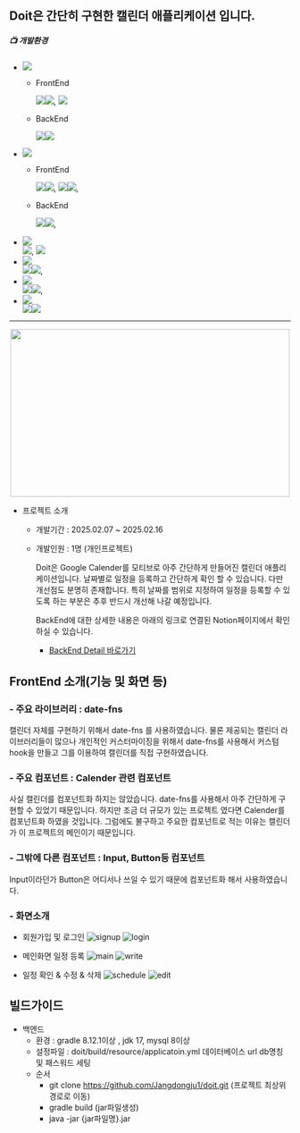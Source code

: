 ## Doit은  간단히 구현한 캘린더 애플리케이션 입니다.

##### 📺 개발환경
* <img src="https://img.shields.io/badge/Language-%23121011?style=plastic"/>
    
    * FrontEnd
          <div>
              <img src="https://img.shields.io/badge/JavaScript-F7DF1E?style=float-square&logo=JavaScript&logoColor=white"><img src="https://img.shields.io/badge/ES6-515151?style=float-square">,
              <img src="https://img.shields.io/badge/TypeScript-3178C6?style=float-square&logo=TypeScript&logoColor=white">
          </div>

    * BackEnd
           <div>
               <img src="https://img.shields.io/badge/java-%23ED8B00?style=float-square&logo=openjdk&logoColor=white"><img src="https://img.shields.io/badge/17-515151?style=float-square">
           </div>
    

* <img src="https://img.shields.io/badge/Library%20&%20Framwork-%23121011?style=plastic"/>

    * FrontEnd
              <div>
                  <img src="https://img.shields.io/badge/React.js-61DAFB?style=float-square&logo=React&logoColor=white"/><img src="https://img.shields.io/badge/18-515151?style=float-square">,
                  <img src="https://img.shields.io/badge/Axios-5A29E4?style=float-square&logo=Axios&logoColor=white"/><img src="https://img.shields.io/badge/1.7.9-515151?style=float-square">,
              </div>

    * BackEnd
             <div>
                  <img src="https://img.shields.io/badge/springboot-6DB33F?style=float-square&logo=springboot&logoColor=white"><img src="https://img.shields.io/badge/3.4.2-515151?style=float-square">,
              </div>

* <img src="https://img.shields.io/badge/Web-%23121011?style=plastic"/>
              <div>
                  <img src="https://img.shields.io/badge/HTML5-E34F26?style=float-square&logo=HTML5&logoColor=white"/>, <img src ="https://img.shields.io/badge/CSS3-1572B6?style=float-square&logo=CSS3&logoColor=white"/>
              </div>

* <img src="https://img.shields.io/badge/Database-%23121011?style=plastic"/>
                <div>
                    <img src="https://img.shields.io/badge/MySQL-4479A1?style=float-square&logo=MySql&logoColor=white"><img src="https://img.shields.io/badge/8.0-515151?style=float-square">,
                </div>
* <img src="https://img.shields.io/badge/ORM-%23121011?style=plastic"/>
                <div>
                    <img src="https://img.shields.io/badge/Spring%20Data%20JPA-6DB33F?style=float-square&logo=Spring&logoColor=white"/><img src="https://img.shields.io/badge/3.4.2-515151?style=float-square">,
                </div>

* <img src="https://img.shields.io/badge/Build-%23121011?style=plastic">
                 <div>
                    <img src="https://img.shields.io/badge/Gradle-02303A?style=float-square&logo=Gradle&logoColor=white"><img src="https://img.shields.io/badge/8.12.1-515151?style=float-square">
                 </div>
------------

<p align="center">
    <img src="https://github.com/user-attachments/assets/30cc72bc-5392-49fe-9cea-c6685baf27d9" width=500 height=300/>
</p>

* 프로젝트 소개

    - 개발기간 : 2025.02.07 ~ 2025.02.16
    - 개발인원 : 1명 (개인프로젝트)
 
      Doit은 Google Calender를 모티브로 아주 간단하게 만들어진 캘린더 애플리케이션입니다. 날짜별로 일정을 등록하고 간단하게 확인 할 수 있습니다.
      다만 개선점도 분명히 존재합니다. 특히 날짜를 범위로 지정하여 일정을 등록할 수 있도록 하는 부분은 추후 반드시 개선해 나갈 예정입니다.


      BackEnd에 대한 상세한 내용은 아래의 링크로 연결된 Notion페이지에서 확인하실 수 있습니다.

       * [BackEnd Detail 바로가기](https://www.notion.so/Doit-BackEnd-Detail-19c498f456888013b897e3bc4c155bb8)
     


## FrontEnd 소개(기능 및 화면 등) 

### - 주요 라이브러리 : date-fns

  캘린더 자체를 구현하기 위해서 date-fns 를 사용하였습니다. 물론 제공되는 캘린더 라이브러리들이 많으나 개인적인 커스터마이징을 위해서
  date-fns를 사용해서 커스텀 hook을 만들고 그를 이용하여 캘린더를 직접 구현하였습니다.

### - 주요 컴포넌트 : Calender 관련 컴포넌트
  
  사실 캘린더를 컴포넌트화 하지는 않았습니다. date-fns를 사용해서 아주 간단하게 구현할 수 있었기 때문입니다. 하지만 조금 더 규모가 있는 프로젝트
  였다면 Calender를 컴포넌트화 하였을 것입니다. 그럼에도 불구하고 주요한 컴포넌트로 적는 이유는 캘린더가  이 프로젝트의 메인이기 때문입니다.

### - 그밖에 다른 컴포넌트 : Input, Button등 컴포넌트

  Input이라던가 Button은 어디서나 쓰일 수 있기 때문에 컴포넌트화 해서 사용하였습니다.


### - 화면소개
* 회원가입 및 로그인
      ![signup](https://github.com/user-attachments/assets/c644f2a8-5002-4405-bc25-6ba6f9f845ef)
      ![login](https://github.com/user-attachments/assets/eb3360f9-f61d-4280-ba88-11b2d51c6174)




* 메인화면 일정 등록
      ![main](https://github.com/user-attachments/assets/3284973d-ee1d-4139-8e75-7d7e702a0b11)
      ![write](https://github.com/user-attachments/assets/51da171b-5b34-42de-a1f6-bdf7c9b4445a)


* 일정 확인 & 수정 & 삭제 
      ![schedule](https://github.com/user-attachments/assets/0d8d115c-959b-4021-8cc1-a742f2fa9b86)
      ![edit](https://github.com/user-attachments/assets/6395dd47-a1c6-424e-bb9f-bb9e2394e249)


## 빌드가이드
 * 백엔드
   - 환경 : gradle 8.12.1이상 , jdk 17, mysql 8이상
   - 설정파일 : doit/build/resource/applicatoin.yml  데이터베이스 url db명칭 및 패스워드 세팅
   - 순서
     - git clone https://github.com/Jangdongju1/doit.git (프로젝트 최상위 경로로 이동)
     - gradle build  (jar파일생성)
     - java -jar {jar파일명}.jar
          
          
